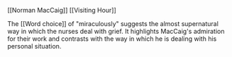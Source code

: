 [[Norman MacCaig]] [[Visiting Hour]]

The [[Word choice]] of "miraculously" suggests the almost supernatural way in which the nurses deal with grief. It highlights MacCaig's admiration for their work and contrasts with the way in which he is dealing with his personal situation.